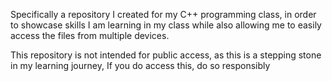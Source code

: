 Specifically a repository I created for my C++ programming class, in order to showcase skills I am learning in my class
while also allowing me to easily access the files from multiple devices.

This repository is not intended for public access, as this is a stepping stone in my learning journey, If you do access this, do so responsibly

